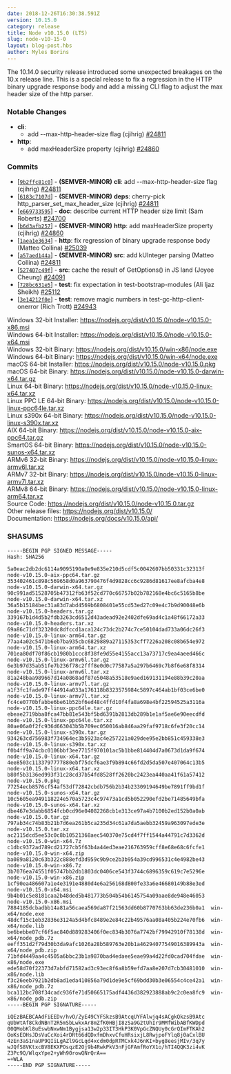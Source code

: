 ```yaml
---
date: 2018-12-26T16:30:38.591Z
version: 10.15.0
category: release
title: Node v10.15.0 (LTS)
slug: node-v10-15-0
layout: blog-post.hbs
author: Myles Borins
---
```


The 10.14.0 security release introduced some unexpected breakages on the 10.x release line.
This is a special release to fix a regression in the HTTP binary upgrade response body and add
a missing CLI flag to adjust the max header size of the http parser.

### Notable Changes

* **cli**:
  * add --max-http-header-size flag (cjihrig) [#24811](https://github.com/nodejs/node/pull/24811)
* **http**:
  * add maxHeaderSize property (cjihrig) [#24860](https://github.com/nodejs/node/pull/24860)

### Commits

* [[`9b2ffc81c0`](https://github.com/nodejs/node/commit/9b2ffc81c0)] - **(SEMVER-MINOR)** **cli**: add --max-http-header-size flag (cjihrig) [#24811](https://github.com/nodejs/node/pull/24811)
* [[`6183c7107d`](https://github.com/nodejs/node/commit/6183c7107d)] - **(SEMVER-MINOR)** **deps**: cherry-pick http\_parser\_set\_max\_header\_size (cjihrig) [#24811](https://github.com/nodejs/node/pull/24811)
* [[`e669733595`](https://github.com/nodejs/node/commit/e669733595)] - **doc**: describe current HTTP header size limit (Sam Roberts) [#24700](https://github.com/nodejs/node/pull/24700)
* [[`b6d3afb257`](https://github.com/nodejs/node/commit/b6d3afb257)] - **(SEMVER-MINOR)** **http**: add maxHeaderSize property (cjihrig) [#24860](https://github.com/nodejs/node/pull/24860)
* [[`1aea1e3634`](https://github.com/nodejs/node/commit/1aea1e3634)] - **http**: fix regression of binary upgrade response body (Matteo Collina) [#25039](https://github.com/nodejs/node/pull/25039)
* [[`a57aed144a`](https://github.com/nodejs/node/commit/a57aed144a)] - **(SEMVER-MINOR)** **src**: add kUInteger parsing (Matteo Collina) [#24811](https://github.com/nodejs/node/pull/24811)
* [[`527407c49f`](https://github.com/nodejs/node/commit/527407c49f)] - **src**: cache the result of GetOptions() in JS land (Joyee Cheung) [#24091](https://github.com/nodejs/node/pull/24091)
* [[`728bc631e5`](https://github.com/nodejs/node/commit/728bc631e5)] - **test**: fix expectation in test-bootstrap-modules (Ali Ijaz Sheikh) [#25112](https://github.com/nodejs/node/pull/25112)
* [[`3e14212f0e`](https://github.com/nodejs/node/commit/3e14212f0e)] - **test**: remove magic numbers in test-gc-http-client-onerror (Rich Trott) [#24943](https://github.com/nodejs/node/pull/24943)

Windows 32-bit Installer: https://nodejs.org/dist/v10.15.0/node-v10.15.0-x86.msi<br>
Windows 64-bit Installer: https://nodejs.org/dist/v10.15.0/node-v10.15.0-x64.msi<br>
Windows 32-bit Binary: https://nodejs.org/dist/v10.15.0/win-x86/node.exe<br>
Windows 64-bit Binary: https://nodejs.org/dist/v10.15.0/win-x64/node.exe<br>
macOS 64-bit Installer: https://nodejs.org/dist/v10.15.0/node-v10.15.0.pkg<br>
macOS 64-bit Binary: https://nodejs.org/dist/v10.15.0/node-v10.15.0-darwin-x64.tar.gz<br>
Linux 64-bit Binary: https://nodejs.org/dist/v10.15.0/node-v10.15.0-linux-x64.tar.xz<br>
Linux PPC LE 64-bit Binary: https://nodejs.org/dist/v10.15.0/node-v10.15.0-linux-ppc64le.tar.xz<br>
Linux s390x 64-bit Binary: https://nodejs.org/dist/v10.15.0/node-v10.15.0-linux-s390x.tar.xz<br>
AIX 64-bit Binary: https://nodejs.org/dist/v10.15.0/node-v10.15.0-aix-ppc64.tar.gz<br>
SmartOS 64-bit Binary: https://nodejs.org/dist/v10.15.0/node-v10.15.0-sunos-x64.tar.xz<br>
ARMv6 32-bit Binary: https://nodejs.org/dist/v10.15.0/node-v10.15.0-linux-armv6l.tar.xz<br>
ARMv7 32-bit Binary: https://nodejs.org/dist/v10.15.0/node-v10.15.0-linux-armv7l.tar.xz<br>
ARMv8 64-bit Binary: https://nodejs.org/dist/v10.15.0/node-v10.15.0-linux-arm64.tar.xz<br>
Source Code: https://nodejs.org/dist/v10.15.0/node-v10.15.0.tar.gz<br>
Other release files: https://nodejs.org/dist/v10.15.0/<br>
Documentation: https://nodejs.org/docs/v10.15.0/api/

### SHASUMS

```
-----BEGIN PGP SIGNED MESSAGE-----
Hash: SHA256

5a0eac2db2dc6114a9095190a0e9e835e210d5cdf5c0042607bb50331c32313f  node-v10.15.0-aix-ppc64.tar.gz
353402461c898c569658d0a963790476f4d9828cc6c9286d81617ee8afcba4e8  node-v10.15.0-darwin-x64.tar.gz
90c991ad51528705b47312fb63f52cd770c66757b02b782168e4bc6c5165b8be  node-v10.15.0-darwin-x64.tar.xz
36a5b15184bec31a83d7abd4569b6808401e55cd53ed27c09e4c7b9d90048e6b  node-v10.15.0-headers.tar.gz
339167b1d4d5b2fdb3263cd6512d43adead92e2402dfe69ad4c1a48f66172a33  node-v10.15.0-headers.tar.xz
69a86c71df32320dc8dfccd1aca124c73dc2b274c7ce50104dad733a06dc26f3  node-v10.15.0-linux-arm64.tar.gz
77aa4a02c5471b6eb7ba935cbc6829889a27115353cff7226a208c08b654e972  node-v10.15.0-linux-arm64.tar.xz
701ea80df70f86cb1980b1ccc8f38fe9d55e4155acc13a73717c9ea4aeed466c  node-v10.15.0-linux-armv6l.tar.gz
6e3b97d35ab51fe7b236f78c2fff8e0d0c77587a5a297b6469c7b8f6e68f8314  node-v10.15.0-linux-armv6l.tar.xz
81a248baa989667d14a0868adf87e5048a53518e9aed169131194e88b39c20aa  node-v10.15.0-linux-armv7l.tar.gz
a1f3fc1fade97ff44914a033a176118b8323575984c5897c464ab1bf03ce6be0  node-v10.15.0-linux-armv7l.tar.xz
fc4ce0770bfabbe6be61b52bf6ed48c4ffd10f4fa8a698e4bf22594525a3116a  node-v10.15.0-linux-ppc64le.tar.gz
ebeae2719bba8fca47bb81e543bf5bd6391b2813db289b1e1af5ae6e90eecdfd  node-v10.15.0-linux-ppc64le.tar.xz
80ae06a0f2fc936d663043b5b709ec050016ab846aa29faf9718c6fe3f20cc14  node-v10.15.0-linux-s390x.tar.gz
934263cd756983f734964ec3b5923ac4e257221a029dee95e2bb851c459338e3  node-v10.15.0-linux-s390x.tar.xz
f0b4ff9a74cbc0106bbf3ee7715f970101ac5b1bbe814404d7a0673d1da9f674  node-v10.15.0-linux-x64.tar.gz
4ee8503c1133797777880ebf75dcf6ae3f9b894c66fd2d5da507e407064c13b5  node-v10.15.0-linux-x64.tar.xz
b80f5b3136ed993f31c28cd37b54fd8528ff2620bc2423ea440aa41f61a57412  node-v10.15.0.pkg
77254ecb8576cf54af53df72842cbdb756b2b34b23309194649be7891ff9bd1f  node-v10.15.0-sunos-x64.tar.gz
10c5605ea949118224e570a5723c4c97473a1cd5b052290efd2be71485649bfa  node-v10.15.0-sunos-x64.tar.xz
dbe467e3dabb6854fcb0cd96e04082268cb1e313ce97a4b7100b2ed152b0a0ab  node-v10.15.0.tar.gz
797ab34c74b83b21b7d6ea261b5ca235d34c61a7da5aebb32459a963097ede3e  node-v10.15.0.tar.xz
ac2115dcd5ee53c0c8b10521368aec540370e75cd4f7ff1544a44791c7d3362d  node-v10.15.0-win-x64.7z
c1dbc9372ad789cd21727cb5f63b4a44ed3eae216763959cff8e68e68c6fcfe1  node-v10.15.0-win-x64.zip
ba089a8120c63b322c888efd3d959c9b9ce2b3b954a39cd996531c4e4982be43  node-v10.15.0-win-x86.7z
3b7076ea74551f05747bb2db1803dc0406ce543f3744c6896359c619c7e5296e  node-v10.15.0-win-x86.zip
1cf90ea486607a1e4e3191e4880d4e6a256168d800fe33a6e46680149b88e3ed  node-v10.15.0-x64.msi
9b4b01c5e8181caa2b48ded5b481773b504b54b6145754a09aae8de948e46053  node-v10.15.0-x86.msi
7884185dcbadbb14a81a56caea569da87f21563dd60b8770763bb63de236b0a1  win-x64/node.exe
48dcf15c1eb32836e3124a5d4bfc8489e2e84c22b49576aa08a405b224e70fb6  win-x64/node.lib
be6bebbe07cf6f5ac840d889283406f0ec834b3076a7742bf79942910f78138d  win-x64/node_pdb.7z
eeff351d2f79d30b3da9afc1026a28b589763e20b1a46294077549016389943a  win-x64/node_pdb.zip
71bfd4449aa4c4505a6bbc23b1a9870bad4edaee5eae99a4d22fd0cad704fdae  win-x86/node.exe
ede58d70f22373d7abfd71582ad3c93ec8f6a8b59efd7aa8e207d7cb30481010  win-x86/node.lib
f3c26eeb7921b2db8ad1eda410856a79d1de9e5cf69bdd30b3e06554c4ce42a1  win-x86/node_pdb.7z
bca112bc708f34cadc936fe71d50665175adf4436d382923888ab9c2c0ea8fc9  win-x86/node_pdb.zip
-----BEGIN PGP SIGNATURE-----

iQEzBAEBCAAdFiEEDv/hvO/ZyE49CYFSkzsB9AtcqUYFAlwjq4sACgkQkzsB9Atc
qUbWtAf8CkdNBnT2R5mSbLwkxAr8mZfK0HBjI8zSa9G2tUhIr9MMfWibABfKWDpd
00QMobKl8uEswbNxwNm1Bygjsa13w2p33IT3HkP3K0VpGcZNQUy0cGrQImFTKAh2
OoKsEOHsJDsVuCcXoi4rDRt66dQDxfmDhxvCfuHRsixjL8RwjpoFYlq8j0aCxlBU
4zEn3aS1naUP9QIiLgAZl9GcLqd4xcdm0dpRTMCxk4J6nKI+byg8eesjMIv/3q7y
wJQfS8VKtxcBV8EKXPOsqzE2Oj9b4RwkPkV3nFjGFAmfRoYX1o/hTI4QQK3zi4vK
Z3Pc9Q/WlqxYpe2+yWh90rowQNrQrA==
=+WLA
-----END PGP SIGNATURE-----

```
